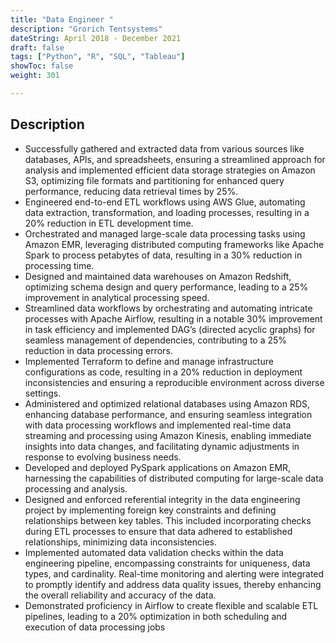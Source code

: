 ```yaml
---
title: "Data Engineer "
description: "Grorich Tentsystems"
dateString: April 2018 - December 2021
draft: false
tags: ["Python", "R", "SQL", "Tableau"]
showToc: false
weight: 301

--- 
```


## Description
- Successfully gathered and extracted data from various sources like databases, APIs, and spreadsheets, ensuring a streamlined approach for analysis and implemented efficient data storage strategies on Amazon S3, optimizing file formats and partitioning for enhanced query performance, reducing data retrieval times by 25%.
- Engineered end-to-end ETL workflows using AWS Glue, automating data extraction, transformation, and loading processes, resulting in a 20% reduction in ETL development time.
- Orchestrated and managed large-scale data processing tasks using Amazon EMR, leveraging distributed computing frameworks like Apache Spark to process petabytes of data, resulting in a 30% reduction in processing time.
- Designed and maintained data warehouses on Amazon Redshift, optimizing schema design and query performance, leading to a 25% improvement in analytical processing speed.
- Streamlined data workflows by orchestrating and automating intricate processes with Apache Airflow, resulting in a notable 30% improvement in task efficiency and implemented DAG’s (directed acyclic graphs) for seamless management of dependencies, contributing to a 25% reduction in data processing errors.
- Implemented Terraform to define and manage infrastructure configurations as code, resulting in a 20% reduction in deployment inconsistencies and ensuring a reproducible environment across diverse settings.
- Administered and optimized relational databases using Amazon RDS, enhancing database performance, and ensuring seamless integration with data processing workflows and implemented real-time data streaming and processing using Amazon Kinesis, enabling immediate insights into data changes, and facilitating dynamic adjustments in response to evolving business needs.
- Developed and deployed PySpark applications on Amazon EMR, harnessing the capabilities of distributed computing for large-scale data processing and analysis.
- Designed and enforced referential integrity in the data engineering project by implementing foreign key constraints and defining relationships between key tables. This included incorporating checks during ETL processes to ensure that data adhered to established relationships, minimizing data inconsistencies.
- Implemented automated data validation checks within the data engineering pipeline, encompassing constraints for uniqueness, data types, and cardinality. Real-time monitoring and alerting were integrated to promptly identify and address data quality issues, thereby enhancing the overall reliability and accuracy of the data.
- Demonstrated proficiency in Airflow to create flexible and scalable ETL pipelines, leading to a 20% optimization in both scheduling and execution of data processing jobs


<!-- - Conducted in-depth analysis of datasets using Python resulting in a 20% improvement in data quality and accuracy.
- Cleaned and standardized records, by reducing data entry errors by 40% and enhancing data integrity.
- Implemented data validation checks, reducing data discrepancies by 20% and ensuring high data accuracy.
- Developed and maintained 10+ complex SQL queries, optimizing data retrieval time by 30% and reducing database load.
- Created and presented 20+ interactive data visualizations using Tableau, improving data accessibility and understanding for stakeholders.
- Conducted A/B tests to optimize user engagement and analyzed results using R to make data-driven decisions.
- Managed key performance indicators (KPIs) and created interactive Tableau dashboards, contributing to a 15% enhancement in data-driven decision-making.
- Collaborated with cross-functional teams, including developers and business analysts, ensuring data-driven decisions and timely project deliveries.
- Assisted in generating daily, weekly, and monthly reports for senior management, ensuring accurate and timely information for decision-making. -->

